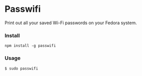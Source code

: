 # Passwifi

Print out all your saved Wi-Fi passwords on your Fedora system.

### Install

```
npm install -g passwifi

```
### Usage

```
$ sudo passwifi

```



